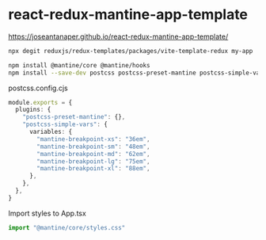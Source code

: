 # react-redux-mantine-app-template

https://joseantanaper.github.io/react-redux-mantine-app-template/

```sh
npx degit reduxjs/redux-templates/packages/vite-template-redux my-app
```

```sh
npm install @mantine/core @mantine/hooks
npm install --save-dev postcss postcss-preset-mantine postcss-simple-vars
```

postcss.config.cjs

```ts
module.exports = {
  plugins: {
    "postcss-preset-mantine": {},
    "postcss-simple-vars": {
      variables: {
        "mantine-breakpoint-xs": "36em",
        "mantine-breakpoint-sm": "48em",
        "mantine-breakpoint-md": "62em",
        "mantine-breakpoint-lg": "75em",
        "mantine-breakpoint-xl": "88em",
      },
    },
  },
}
```

Import styles to App.tsx

```ts
import "@mantine/core/styles.css"
```
